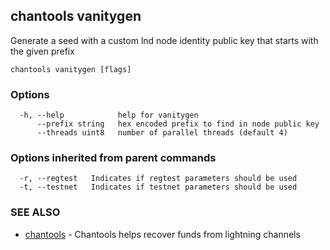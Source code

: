 ## chantools vanitygen

Generate a seed with a custom lnd node identity public key that starts with the given prefix

```
chantools vanitygen [flags]
```

### Options

```
  -h, --help            help for vanitygen
      --prefix string   hex encoded prefix to find in node public key
      --threads uint8   number of parallel threads (default 4)
```

### Options inherited from parent commands

```
  -r, --regtest   Indicates if regtest parameters should be used
  -t, --testnet   Indicates if testnet parameters should be used
```

### SEE ALSO

* [chantools](chantools.md)	 - Chantools helps recover funds from lightning channels

